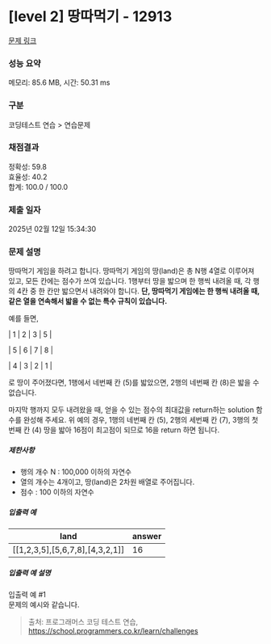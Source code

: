 # [level 2] 땅따먹기 - 12913 

[문제 링크](https://school.programmers.co.kr/learn/courses/30/lessons/12913) 

### 성능 요약

메모리: 85.6 MB, 시간: 50.31 ms

### 구분

코딩테스트 연습 > 연습문제

### 채점결과

정확성: 59.8<br/>효율성: 40.2<br/>합계: 100.0 / 100.0

### 제출 일자

2025년 02월 12일 15:34:30

### 문제 설명

<p>땅따먹기 게임을 하려고 합니다. 땅따먹기 게임의 땅(land)은 총 N행 4열로 이루어져 있고, 모든 칸에는 점수가 쓰여 있습니다. 1행부터 땅을 밟으며 한 행씩 내려올 때, 각 행의 4칸 중 한 칸만 밟으면서 내려와야 합니다. <strong>단, 땅따먹기 게임에는 한 행씩 내려올 때, 같은 열을 연속해서 밟을 수 없는 특수 규칙이 있습니다.</strong> </p>

<p>예를 들면, </p>

<p>| 1 | 2 | 3 | 5 |</p>

<p>| 5 | 6 | 7 | 8 |</p>

<p>| 4 | 3 | 2 | 1 |</p>

<p>로 땅이 주어졌다면, 1행에서 네번째 칸 (5)를 밟았으면, 2행의 네번째 칸 (8)은 밟을 수 없습니다. </p>

<p>마지막 행까지 모두 내려왔을 때, 얻을 수 있는 점수의 최대값을 return하는 solution 함수를 완성해 주세요. 위 예의 경우, 1행의 네번째 칸 (5), 2행의 세번째 칸 (7), 3행의 첫번째 칸 (4) 땅을 밟아 16점이 최고점이 되므로 16을 return 하면 됩니다.</p>

<h5>제한사항</h5>

<ul>
<li>행의 개수 N : 100,000 이하의 자연수</li>
<li>열의 개수는 4개이고, 땅(land)은 2차원 배열로 주어집니다.</li>
<li>점수 : 100 이하의 자연수</li>
</ul>

<h5>입출력 예</h5>
<table class="table">
        <thead><tr>
<th>land</th>
<th>answer</th>
</tr>
</thead>
        <tbody><tr>
<td>[[1,2,3,5],[5,6,7,8],[4,3,2,1]]</td>
<td>16</td>
</tr>
</tbody>
      </table>
<h5>입출력 예 설명</h5>

<p>입출력 예 #1<br>
문제의 예시와 같습니다.</p>


> 출처: 프로그래머스 코딩 테스트 연습, https://school.programmers.co.kr/learn/challenges